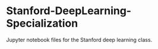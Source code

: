 # Stanford-DeepLearning-Specialization
Jupyter notebook files for the Stanford deep learning class.
